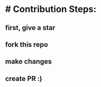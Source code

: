 <html>
  <body>
    <h1> # Contribution Steps: </h1>
    <h2>first, give a star </h2> 
    <h2>fork this repo </h2>
    <h2>make changes </h2>
    <h2>create PR :) </h2>
  </body>
</html>
